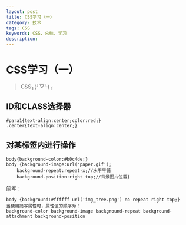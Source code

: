 ```yaml
---
layout: post
title: CSS学习（一）
category: 技术
tags: CSS
keywords: CSS，总结，学习
description: 
---
```


# CSS学习（一）

> CSS╮(╯▽╰)╭

## ID和CLASS选择器

    #para1{text-align:center;color:red;} 
    .center{text-align:center;}
    
## 对某标签内进行操作

    body{background-color:#b0c4de;}
    body {background-image:url('paper.gif');
        background-repeat:repeat-x;//水平平铺
        background-position:right top;//背景图片位置}

简写：

    body {background:#ffffff url('img_tree.png') no-repeat right top;}
    当使用简写属性时，属性值的顺序为：
    background-color background-image background-repeat background-attachment background-position

